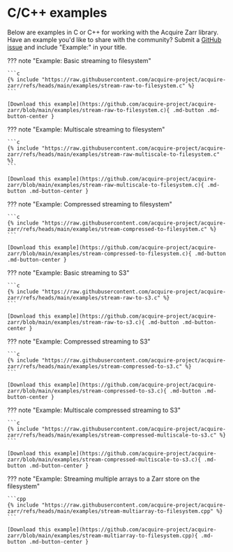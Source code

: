 # C/C++ examples

Below are examples in C or C++ for working with the Acquire Zarr library.
Have an example you'd like to share with the community? Submit a
[GitHub issue](https://github.com/acquire-project/acquire-zarr/issues/new) and include "Example:" in your title.

??? note "Example: Basic streaming to filesystem"

    ```c
    {% include "https://raw.githubusercontent.com/acquire-project/acquire-zarr/refs/heads/main/examples/stream-raw-to-filesystem.c" %}
    ```

    [Download this example](https://github.com/acquire-project/acquire-zarr/blob/main/examples/stream-raw-to-filesystem.c){ .md-button .md-button-center }

??? note "Example: Multiscale streaming to filesystem"

    ```c
    {% include "https://raw.githubusercontent.com/acquire-project/acquire-zarr/refs/heads/main/examples/stream-raw-multiscale-to-filesystem.c" %}
    ```

    [Download this example](https://github.com/acquire-project/acquire-zarr/blob/main/examples/stream-raw-multiscale-to-filesystem.c){ .md-button .md-button-center }

??? note "Example: Compressed streaming to filesystem"

    ```c
    {% include "https://raw.githubusercontent.com/acquire-project/acquire-zarr/refs/heads/main/examples/stream-compressed-to-filesystem.c" %}
    ```

    [Download this example](https://github.com/acquire-project/acquire-zarr/blob/main/examples/stream-compressed-to-filesystem.c){ .md-button .md-button-center }

??? note "Example: Basic streaming to S3"

    ```c
    {% include "https://raw.githubusercontent.com/acquire-project/acquire-zarr/refs/heads/main/examples/stream-raw-to-s3.c" %}
    ```

    [Download this example](https://github.com/acquire-project/acquire-zarr/blob/main/examples/stream-raw-to-s3.c){ .md-button .md-button-center }

??? note "Example: Compressed streaming to S3"

    ```c
    {% include "https://raw.githubusercontent.com/acquire-project/acquire-zarr/refs/heads/main/examples/stream-compressed-to-s3.c" %}
    ```

    [Download this example](https://github.com/acquire-project/acquire-zarr/blob/main/examples/stream-compressed-to-s3.c){ .md-button .md-button-center }

??? note "Example: Multiscale compressed streaming to S3"

    ```c
    {% include "https://raw.githubusercontent.com/acquire-project/acquire-zarr/refs/heads/main/examples/stream-compressed-multiscale-to-s3.c" %}
    ```

    [Download this example](https://github.com/acquire-project/acquire-zarr/blob/main/examples/stream-compressed-multiscale-to-s3.c){ .md-button .md-button-center }

??? note "Example: Streaming multiple arrays to a Zarr store on the filesystem"

    ```cpp
    {% include "https://raw.githubusercontent.com/acquire-project/acquire-zarr/refs/heads/main/examples/stream-multiarray-to-filesystem.cpp" %}
    ```

    [Download this example](https://github.com/acquire-project/acquire-zarr/blob/main/examples/stream-multiarray-to-filesystem.cpp){ .md-button .md-button-center }

